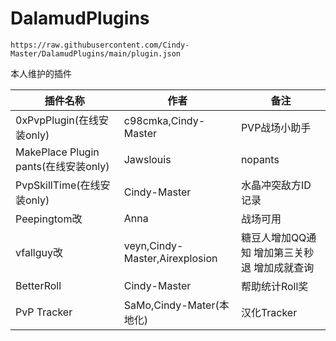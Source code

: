 # DalamudPlugins
```
https://raw.githubusercontent.com/Cindy-Master/DalamudPlugins/main/plugin.json
```
本人维护的插件

| 插件名称 | 作者 | 备注 |
|-------|-------|-------|
| 0xPvpPlugin(在线安装only) | c98cmka,Cindy-Master | PVP战场小助手 |
| MakePlace Plugin pants(在线安装only) | Jawslouis | nopants |
| PvpSkillTime(在线安装only) | Cindy-Master | 水晶冲突敌方ID记录 |
| Peepingtom改 | Anna | 战场可用 |
| vfallguy改 | veyn,Cindy-Master,Airexplosion | 糖豆人增加QQ通知 增加第三关秒退 增加成就查询 |
| BetterRoll | Cindy-Master | 帮助统计Roll奖 |
| PvP Tracker | SaMo,Cindy-Mater(本地化) | 汉化Tracker |

